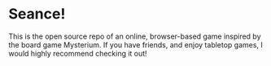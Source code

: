 # Seance!

This is the open source repo of an online, browser-based game inspired by the board game Mysterium. If you have friends, and enjoy tabletop games, I would highly recommend checking it out!


